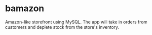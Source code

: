 # bamazon
Amazon-like storefront using MySQL. The app will take in orders from customers and deplete stock from the store's inventory.
